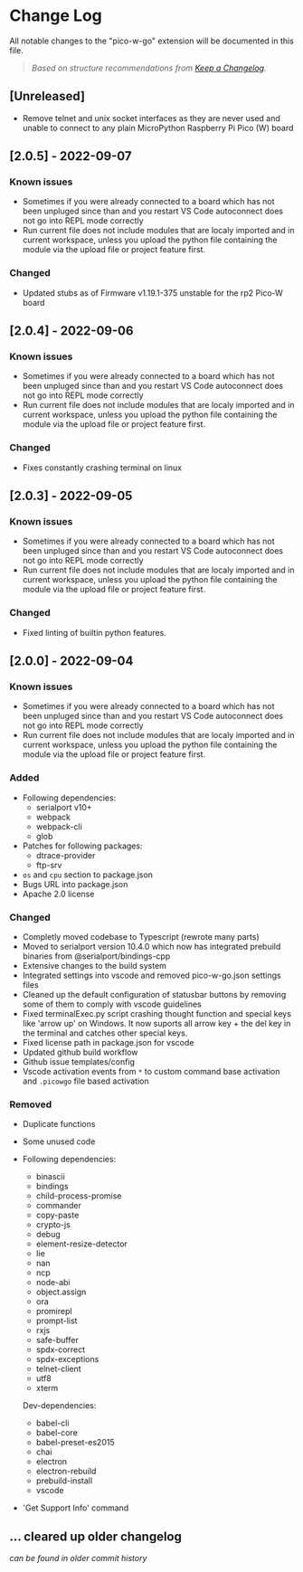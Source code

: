 # Change Log

All notable changes to the "pico-w-go" extension will be documented in this file.

>_Based on structure recommendations from [Keep a Changelog](http://keepachangelog.com/)._

## [Unreleased]

- Remove telnet and unix socket interfaces as they are never used and unable to connect to any plain MicroPython Raspberry Pi Pico (W) board

## [2.0.5] - 2022-09-07
### Known issues
- Sometimes if you were already connected to a board which has not been unpluged since than and you restart VS Code autoconnect does not go into REPL mode correctly
- Run current file does not include modules that are localy imported and in current workspace, unless you upload the python file containing the module via the upload file or project feature first.

### Changed
- Updated stubs as of Firmware v1.19.1-375 unstable for the rp2 Pico-W board 

## [2.0.4] - 2022-09-06
### Known issues
- Sometimes if you were already connected to a board which has not been unpluged since than and you restart VS Code autoconnect does not go into REPL mode correctly
- Run current file does not include modules that are localy imported and in current workspace, unless you upload the python file containing the module via the upload file or project feature first.
### Changed
- Fixes constantly crashing terminal on linux

## [2.0.3] - 2022-09-05
### Known issues
- Sometimes if you were already connected to a board which has not been unpluged since than and you restart VS Code autoconnect does not go into REPL mode correctly
- Run current file does not include modules that are localy imported and in current workspace, unless you upload the python file containing the module via the upload file or project feature first.
### Changed
- Fixed linting of builtin python features.

## [2.0.0] - 2022-09-04
### Known issues
- Sometimes if you were already connected to a board which has not been unpluged since than and you restart VS Code autoconnect does not go into REPL mode correctly
- Run current file does not include modules that are localy imported and in current workspace, unless you upload the python file containing the module via the upload file or project feature first.

### Added
- Following dependencies:
  - serialport v10+
  - webpack
  - webpack-cli
  - glob
- Patches for following packages:
  - dtrace-provider
  - ftp-srv
- `os` and `cpu` section to package.json
- Bugs URL into package.json
- Apache 2.0 license

### Changed
- Completly moved codebase to Typescript (rewrote many parts)
- Moved to serialport version 10.4.0 which now has integrated prebuild binaries from @serialport/bindings-cpp
- Extensive changes to the build system
- Integrated settings into vscode and removed pico-w-go.json settings files
- Cleaned up the default configuration of statusbar buttons by removing some of them to comply with vscode guidelines
- Fixed terminalExec.py script crashing thought function and special keys like 'arrow up' on Windows. It now suports all arrow key + the del key in the terminal and catches other special keys.
- Fixed license path in package.json for vscode
- Updated github build workflow
- Github issue templates/config
- Vscode activation events from `*` to custom command base activation and `.picowgo` file based activation

### Removed
- Duplicate functions
- Some unused code
- Following dependencies:
  - binascii
  - bindings
  - child-process-promise
  - commander
  - copy-paste
  - crypto-js
  - debug
  - element-resize-detector
  - lie
  - nan
  - ncp
  - node-abi
  - object.assign
  - ora
  - promirepl
  - prompt-list
  - rxjs
  - safe-buffer
  - spdx-correct
  - spdx-exceptions
  - telnet-client
  - utf8
  - xterm

  Dev-dependencies:
  - babel-cli
  - babel-core
  - babel-preset-es2015
  - chai
  - electron
  - electron-rebuild
  - prebuild-install
  - vscode
- 'Get Support Info' command

## ... cleared up older changelog
_can be found in older commit history_
